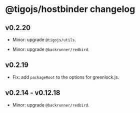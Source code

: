 # @tigojs/hostbinder changelog

## v0.2.20

- Minor: upgrade `@tigojs/utils`.

- Minor: upgrade `@backrunner/redbird`.

## v0.2.19

- Fix: add `packageRoot` to the options for greenlock.js.

## v0.2.14 - v0.12.18

- Minor: upgrade `@backrunner/redbird`.
